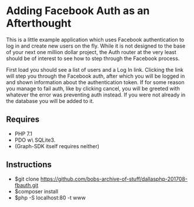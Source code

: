 # Adding Facebook Auth as an Afterthought

This is a little example application which uses Facebook authentication to log
in and create new users on the fly. While it is not designed to the base of
your next one million dollar project, the Auth router at the very least should
be of interest to see how to step through the Facebook process.

First load you should see a list of users and a Log In link. Clicking the link
will step you through the Facebook auth, after which you will be logged in
and shown information about the authentication token. If for some reason you
manage to fail auth, like by clicking cancel, you will be greeted with whatever
the error was preventing auth instead. If you were not already in the database
you will be added to it.

## Requires

 * PHP 7.1
 * PDO w\ SQLite3.
 * (Graph-SDK itself requires neither)

## Instructions

 * $git clone https://github.com/bobs-archive-of-stuff/dallasphp-201708-fbauth.git
 * $composer install
 * $php -S localhost:80 -t www
